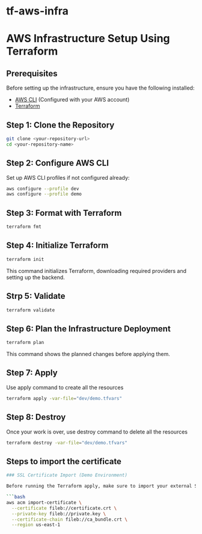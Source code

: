# tf-aws-infra

# AWS Infrastructure Setup Using Terraform

## Prerequisites
Before setting up the infrastructure, ensure you have the following installed:

- [AWS CLI](https://aws.amazon.com/cli/) (Configured with your AWS account)
- [Terraform](https://developer.hashicorp.com/terraform/downloads)

## Step 1: Clone the Repository
```bash
git clone <your-repository-url>
cd <your-repository-name>
```

## Step 2: Configure AWS CLI
Set up AWS CLI profiles if not configured already:
```bash
aws configure --profile dev
aws configure --profile demo
```
## Step 3: Format with Terraform
```bash
terraform fmt
```

## Step 4: Initialize Terraform
```bash
terraform init
```
This command initializes Terraform, downloading required providers and setting up the backend.

## Strp 5: Validate
```bash
terraform validate
```

## Step 6: Plan the Infrastructure Deployment
```bash
terraform plan
```
This command shows the planned changes before applying them.

## Step 7: Apply
Use apply command to create all the resources
```bash
terraform apply -var-file="dev/demo.tfvars"
```

## Step 8: Destroy
Once your work is over, use destroy command to delete all the resources
```bash
terraform destroy -var-file="dev/demo.tfvars"
```

## Steps to import the certificate

```bash
### SSL Certificate Import (Demo Environment)

Before running the Terraform apply, make sure to import your external SSL certificate:

```bash
aws acm import-certificate \
  --certificate fileb://certificate.crt \
  --private-key fileb://private.key \
  --certificate-chain fileb://ca_bundle.crt \
  --region us-east-1
```